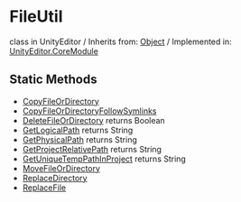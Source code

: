 # FileUtil
class in UnityEditor
 / Inherits from: <a href="https://docs.unity3d.com/6000.0/Documentation/ScriptReference/Object.html" target="_blank">Object</a> / Implemented in: <a href="https://docs.unity3d.com/6000.0/Documentation/ScriptReference/UnityEditor.CoreModule.html" target="_blank">UnityEditor.CoreModule</a>
## Static Methods
- <a href="https://docs.unity3d.com/6000.0/Documentation/ScriptReference/FileUtil.CopyFileOrDirectory.html" target="_blank">CopyFileOrDirectory</a>
- <a href="https://docs.unity3d.com/6000.0/Documentation/ScriptReference/FileUtil.CopyFileOrDirectoryFollowSymlinks.html" target="_blank">CopyFileOrDirectoryFollowSymlinks</a>
- <a href="https://docs.unity3d.com/6000.0/Documentation/ScriptReference/FileUtil.DeleteFileOrDirectory.html" target="_blank">DeleteFileOrDirectory</a> returns Boolean
- <a href="https://docs.unity3d.com/6000.0/Documentation/ScriptReference/FileUtil.GetLogicalPath.html" target="_blank">GetLogicalPath</a> returns String
- <a href="https://docs.unity3d.com/6000.0/Documentation/ScriptReference/FileUtil.GetPhysicalPath.html" target="_blank">GetPhysicalPath</a> returns String
- <a href="https://docs.unity3d.com/6000.0/Documentation/ScriptReference/FileUtil.GetProjectRelativePath.html" target="_blank">GetProjectRelativePath</a> returns String
- <a href="https://docs.unity3d.com/6000.0/Documentation/ScriptReference/FileUtil.GetUniqueTempPathInProject.html" target="_blank">GetUniqueTempPathInProject</a> returns String
- <a href="https://docs.unity3d.com/6000.0/Documentation/ScriptReference/FileUtil.MoveFileOrDirectory.html" target="_blank">MoveFileOrDirectory</a>
- <a href="https://docs.unity3d.com/6000.0/Documentation/ScriptReference/FileUtil.ReplaceDirectory.html" target="_blank">ReplaceDirectory</a>
- <a href="https://docs.unity3d.com/6000.0/Documentation/ScriptReference/FileUtil.ReplaceFile.html" target="_blank">ReplaceFile</a>
